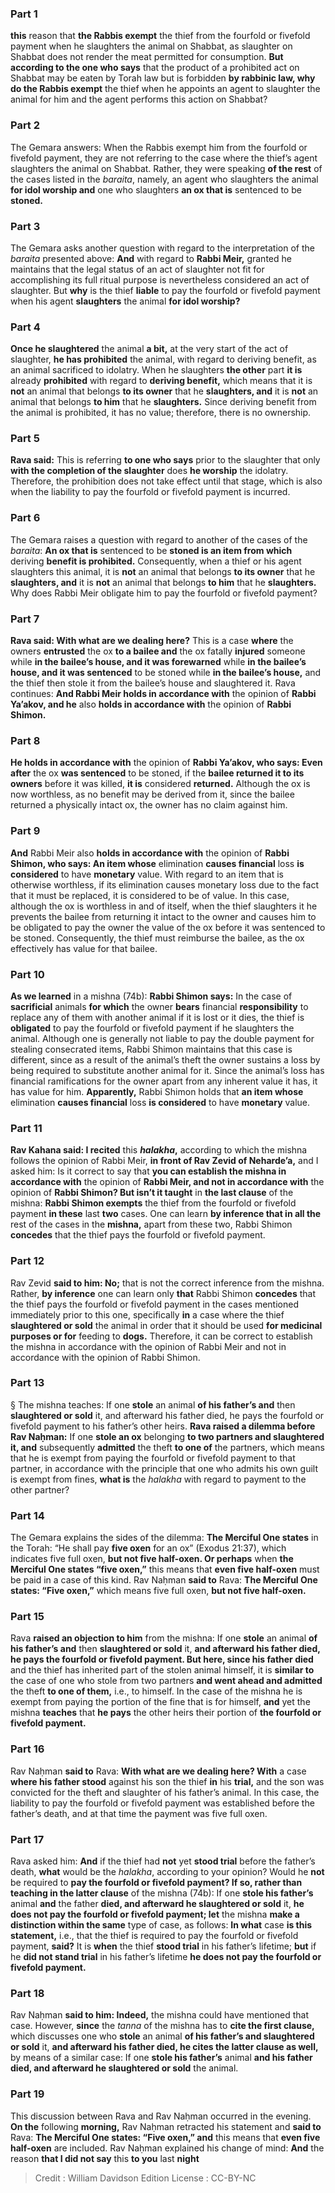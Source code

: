 
### Part 1
<b>this</b> reason that <b>the Rabbis exempt</b> the thief from the fourfold or fivefold payment when he slaughters the animal on Shabbat, as slaughter on Shabbat does not render the meat permitted for consumption. <b>But according to the one who says</b> that the product of a prohibited act on Shabbat may be eaten by Torah law but is forbidden <b>by rabbinic law, why do the Rabbis exempt</b> the thief when he appoints an agent to slaughter the animal for him and the agent performs this action on Shabbat?

### Part 2
The Gemara answers: When the Rabbis exempt him from the fourfold or fivefold payment, they are not referring to the case where the thief’s agent slaughters the animal on Shabbat. Rather, they were speaking <b>of the rest</b> of the cases listed in the <i>baraita</i>, namely, an agent who slaughters the animal <b>for idol worship and</b> one who slaughters <b>an ox that is</b> sentenced to be <b>stoned.</b>

### Part 3
The Gemara asks another question with regard to the interpretation of the <i>baraita</i> presented above: <b>And</b> with regard to <b>Rabbi Meir,</b> granted he maintains that the legal status of an act of slaughter not fit for accomplishing its full ritual purpose is nevertheless considered an act of slaughter. But <b>why</b> is the thief <b>liable</b> to pay the fourfold or fivefold payment when his agent <b>slaughters</b> the animal <b>for idol worship?</b>

### Part 4
<b>Once he slaughtered</b> the animal <b>a bit,</b> at the very start of the act of slaughter, <b>he has prohibited</b> the animal, with regard to deriving benefit, as an animal sacrificed to idolatry. When he slaughters <b>the other</b> part <b>it is</b> already <b>prohibited</b> with regard to <b>deriving benefit,</b> which means that it is <b>not</b> an animal that belongs <b>to its owner</b> that he <b>slaughters, and</b> it is <b>not</b> an animal that belongs <b>to him</b> that he <b>slaughters.</b> Since deriving benefit from the animal is prohibited, it has no value; therefore, there is no ownership.

### Part 5
<b>Rava said:</b> This is referring <b>to one who says</b> prior to the slaughter that only <b>with the completion of the slaughter</b> does <b>he worship</b> the idolatry. Therefore, the prohibition does not take effect until that stage, which is also when the liability to pay the fourfold or fivefold payment is incurred.

### Part 6
The Gemara raises a question with regard to another of the cases of the <i>baraita</i>: <b>An ox that is</b> sentenced to be <b>stoned is an item from which</b> deriving <b>benefit is prohibited.</b> Consequently, when a thief or his agent slaughters this animal, it is <b>not</b> an animal that belongs <b>to its owner</b> that he <b>slaughters, and</b> it is <b>not</b> an animal that belongs <b>to him</b> that he <b>slaughters.</b> Why does Rabbi Meir obligate him to pay the fourfold or fivefold payment?

### Part 7
<b>Rava said: With what are we dealing here?</b> This is a case <b>where</b> the owners <b>entrusted</b> the ox <b>to a bailee and</b> the ox fatally <b>injured</b> someone while <b>in the bailee’s house, and it was forewarned</b> while <b>in the bailee’s house, and it was sentenced</b> to be stoned while <b>in the bailee’s house,</b> and the thief then stole it from the bailee’s house and slaughtered it. Rava continues: <b>And Rabbi Meir holds in accordance with</b> the opinion of <b>Rabbi Ya’akov, and he</b> also <b>holds in accordance with</b> the opinion of <b>Rabbi Shimon.</b>

### Part 8
<b>He holds in accordance with</b> the opinion of <b>Rabbi Ya’akov, who says: Even after</b> the ox <b>was sentenced</b> to be stoned, if the <b>bailee returned it to its owners</b> before it was killed, <b>it is</b> considered <b>returned.</b> Although the ox is now worthless, as no benefit may be derived from it, since the bailee returned a physically intact ox, the owner has no claim against him.

### Part 9
<b>And</b> Rabbi Meir also <b>holds in accordance with</b> the opinion of <b>Rabbi Shimon, who says: An item whose</b> elimination <b>causes financial</b> loss <b>is considered</b> to have <b>monetary</b> value. With regard to an item that is otherwise worthless, if its elimination causes monetary loss due to the fact that it must be replaced, it is considered to be of value. In this case, although the ox is worthless in and of itself, when the thief slaughters it he prevents the bailee from returning it intact to the owner and causes him to be obligated to pay the owner the value of the ox before it was sentenced to be stoned. Consequently, the thief must reimburse the bailee, as the ox effectively has value for that bailee.

### Part 10
<b>As we learned</b> in a mishna (74b): <b>Rabbi Shimon says:</b> In the case of <b>sacrificial</b> animals <b>for which</b> the owner <b>bears</b> financial <b>responsibility</b> to replace any of them with another animal if it is lost or it dies, the thief is <b>obligated</b> to pay the fourfold or fivefold payment if he slaughters the animal. Although one is generally not liable to pay the double payment for stealing consecrated items, Rabbi Shimon maintains that this case is different, since as a result of the animal’s theft the owner sustains a loss by being required to substitute another animal for it. Since the animal’s loss has financial ramifications for the owner apart from any inherent value it has, it has value for him. <b>Apparently,</b> Rabbi Shimon holds that <b>an item whose</b> elimination <b>causes financial</b> loss <b>is considered</b> to have <b>monetary</b> value.

### Part 11
<b>Rav Kahana said: I recited</b> this <b><i>halakha</i>,</b> according to which the mishna follows the opinion of Rabbi Meir, <b>in front of Rav Zevid of Neharde’a,</b> and I asked him: Is it correct to say that <b>you can establish the mishna in accordance with</b> the opinion of <b>Rabbi Meir, and not in accordance with</b> the opinion of <b>Rabbi Shimon? But isn’t it taught</b> in <b>the last clause</b> of the mishna: <b>Rabbi Shimon exempts</b> the thief from the fourfold or fivefold payment <b>in these</b> last <b>two</b> cases. One can learn <b>by inference that in all the</b> rest of the cases in the <b>mishna,</b> apart from these two, Rabbi Shimon <b>concedes</b> that the thief pays the fourfold or fivefold payment.

### Part 12
Rav Zevid <b>said to him: No;</b> that is not the correct inference from the mishna. Rather, <b>by inference</b> one can learn only <b>that</b> Rabbi Shimon <b>concedes</b> that the thief pays the fourfold or fivefold payment in the cases mentioned immediately prior to this one, specifically <b>in</b> a case where the thief <b>slaughtered or sold</b> the animal in order that it should be used <b>for medicinal purposes or for</b> feeding to <b>dogs.</b> Therefore, it can be correct to establish the mishna in accordance with the opinion of Rabbi Meir and not in accordance with the opinion of Rabbi Shimon.

### Part 13
§ The mishna teaches: If one <b>stole</b> an animal <b>of his father’s and</b> then <b>slaughtered or sold</b> it, and afterward his father died, he pays the fourfold or fivefold payment to his father’s other heirs. <b>Rava raised a dilemma before Rav Naḥman:</b> If one <b>stole an ox</b> belonging <b>to two partners and slaughtered it, and</b> subsequently <b>admitted</b> the theft <b>to one of</b> the partners, which means that he is exempt from paying the fourfold or fivefold payment to that partner, in accordance with the principle that one who admits his own guilt is exempt from fines, <b>what is</b> the <i>halakha</i> with regard to payment to the other partner?

### Part 14
The Gemara explains the sides of the dilemma: <b>The Merciful One states</b> in the Torah: “He shall pay <b>five oxen</b> for an ox” (Exodus 21:37), which indicates five full oxen, <b>but not five half-oxen. Or perhaps</b> when <b>the Merciful One states “five oxen,”</b> this means that <b>even five half-oxen</b> must be paid in a case of this kind. Rav Naḥman <b>said to</b> Rava: <b>The Merciful One states: “Five oxen,”</b> which means five full oxen, <b>but not five half-oxen.</b>

### Part 15
Rava <b>raised an objection to him</b> from the mishna: If one <b>stole</b> an animal <b>of his father’s and</b> then <b>slaughtered or sold</b> it, <b>and afterward his father died, he pays the fourfold or fivefold payment. But here, since his father died</b> and the thief has inherited part of the stolen animal himself, it is <b>similar to</b> the case of one who stole from two partners <b>and went ahead and admitted</b> the theft <b>to one of them,</b> i.e., to himself. In the case of the mishna he is exempt from paying the portion of the fine that is for himself, <b>and</b> yet the mishna <b>teaches</b> that <b>he pays</b> the other heirs their portion of <b>the fourfold or fivefold payment.</b>

### Part 16
Rav Naḥman <b>said to</b> Rava: <b>With what are we dealing here? With</b> a case <b>where his father stood</b> against his son the thief <b>in</b> his <b>trial,</b> and the son was convicted for the theft and slaughter of his father’s animal. In this case, the liability to pay the fourfold or fivefold payment was established before the father’s death, and at that time the payment was five full oxen.

### Part 17
Rava asked him: <b>And</b> if the thief had <b>not</b> yet <b>stood trial</b> before the father’s death, <b>what</b> would be the <i>halakha</i>, according to your opinion? Would he <b>not</b> be required to <b>pay the fourfold or fivefold payment? If so, rather than teaching in the latter clause</b> of the mishna (74b): If one <b>stole his father’s</b> animal <b>and</b> the father <b>died, and afterward he slaughtered or sold</b> it, <b>he does not pay the fourfold or fivefold payment; let</b> the mishna <b>make a distinction within the same</b> type of case, as follows: <b>In what</b> case <b>is this statement,</b> i.e., that the thief is required to pay the fourfold or fivefold payment, <b>said?</b> It is <b>when</b> the thief <b>stood trial</b> in his father’s lifetime; <b>but</b> if he <b>did not stand trial</b> in his father’s lifetime <b>he does not pay the fourfold or fivefold payment.</b>

### Part 18
Rav Naḥman <b>said to him: Indeed,</b> the mishna could have mentioned that case. However, <b>since</b> the <i>tanna</i> of the mishna has to <b>cite the first clause,</b> which discusses one who <b>stole</b> an animal <b>of his father’s and slaughtered or sold</b> it, <b>and afterward his father died, he cites the latter clause as well,</b> by means of a similar case: If one <b>stole his father’s</b> animal <b>and his father died, and afterward he slaughtered or sold</b> the animal.

### Part 19
This discussion between Rava and Rav Naḥman occurred in the evening. <b>On the</b> following <b>morning,</b> Rav Naḥman retracted his statement and <b>said to</b> Rava: <b>The Merciful One states: “Five oxen,” and</b> this means that <b>even five half-oxen</b> are included. Rav Naḥman explained his change of mind: <b>And</b> the reason <b>that I did not say</b> this <b>to you</b> last <b>night</b>

>Credit : William Davidson Edition
>License : CC-BY-NC